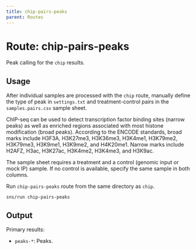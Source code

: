 ```yaml
---
title: chip-pairs-peaks
parent: Routes
---
```


# Route: chip-pairs-peaks

Peak calling for the `chip` results.

## Usage

After individual samples are processed with the `chip` route, manually define the type of peak in `settings.txt` and treatment-control pairs in the `samples.pairs.csv` sample sheet.

ChIP-seq can be used to detect transcription factor binding sites (narrow peaks) as well as enriched regions associated with most histone modification (broad peaks).
According to the ENCODE standards, broad marks include H3F3A, H3K27me3, H3K36me3, H3K4me1, H3K79me2, H3K79me3, H3K9me1, H3K9me2, and H4K20me1.
Narrow marks include H2AFZ, H3ac, H3K27ac, H3K4me2, H3K4me3, and H3K9ac.

The sample sheet requires a treatment and a control (genomic input or mock IP) sample. If no control is available, specify the same sample in both columns.

Run `chip-pairs-peaks` route from the same directory as `chip`.

```
sns/run chip-pairs-peaks
```

## Output

Primary results:

* `peaks-*`: Peaks.
